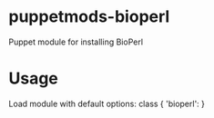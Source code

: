 # puppetmods-bioperl
Puppet module for installing BioPerl

# Usage

Load module with default options:
class { 'bioperl': }
